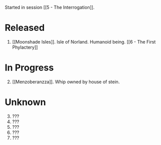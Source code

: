 
Started in session [[5 - The Interrogation]].
# Released

1. [[Moonshade Isles]]. Isle of Norland. Humanoid being. [[6 - The First Phylactery]]

# In Progress

2. [[Menzoberanzza]]. Whip owned by house of stein.

# Unknown

3. ???
4. ???
5. ???
6. ???
7. ???